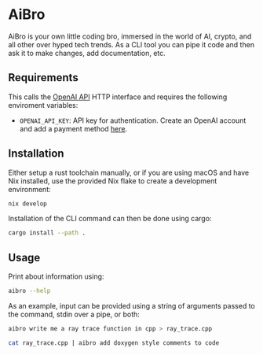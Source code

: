 # AiBro

AiBro is your own little coding bro, immersed in the world of AI, crypto, and
all other over hyped tech trends. As a CLI tool you can pipe it code and then
ask it to make changes, add documentation, etc.

## Requirements

This calls the [OpenAI API](https://platform.openai.com/docs/api-reference)
HTTP interface and requires the following enviroment variables:

- `OPENAI_API_KEY`: API key for authentication. Create an OpenAI account and add
a payment method [here](https://platform.openai.com/account/api-keys).

## Installation

Either setup a rust toolchain manually, or if you are using macOS and have Nix
installed, use the provided Nix flake to create a development environment:

```bash
nix develop
```

Installation of the CLI command can then be done using cargo:

```bash
cargo install --path .
```

## Usage

Print about information using:

```bash
aibro --help
```

As an example, input can be provided using a string of arguments passed to the
command, stdin over a pipe, or both:

```bash
aibro write me a ray trace function in cpp > ray_trace.cpp
```

```bash
cat ray_trace.cpp | aibro add doxygen style comments to code
```
